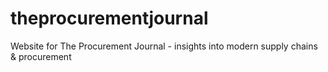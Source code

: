 # theprocurementjournal
Website for The Procurement Journal - insights into modern supply chains &amp; procurement
